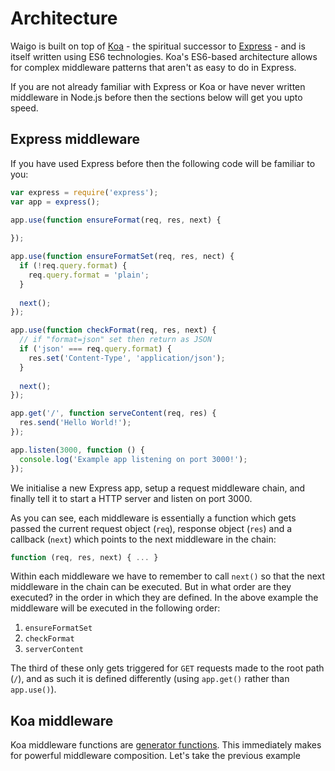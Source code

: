 # Architecture

Waigo is built on top of [Koa](http://koajs.com) -  the spiritual successor to [Express](https://expressjs.com/) - and is itself written using ES6 technologies. Koa's ES6-based architecture allows for complex middleware patterns that aren't as easy to do in Express. 

If you are not already familiar with Express or Koa or have never written middleware in Node.js before then the sections below will get you upto speed.

## Express middleware

If you have used Express before then the following code will be familiar to you:

```js
var express = require('express');
var app = express();

app.use(function ensureFormat(req, res, next) {
  
});

app.use(function ensureFormatSet(req, res, nect) {
  if (!req.query.format) {
    req.query.format = 'plain';
  }
  
  next();
});

app.use(function checkFormat(req, res, next) {
  // if "format=json" set then return as JSON
  if ('json' === req.query.format) {
    res.set('Content-Type', 'application/json');
  }
  
  next();
});

app.get('/', function serveContent(req, res) {
  res.send('Hello World!');
});

app.listen(3000, function () {
  console.log('Example app listening on port 3000!');
});
```

We initialise a new Express app, setup a request middleware chain, and finally tell it to start a HTTP server and listen on port 3000.

As you can see, each middleware is essentially a function which gets passed the current request object  (`req`), response object (`res`) and a callback (`next`) which points to the next middleware in the chain:

```js
function (req, res, next) { ... }
```

Within each middleware we have to remember to call `next()` so that the next middleware in the chain can be executed. But in what order are they executed? in the order in which they are defined. In the above example the middleware will be executed in the following order:

1. `ensureFormatSet`
2. `checkFormat`
3. `serverContent`

The third of these only gets triggered for `GET` requests made to the root path (`/`), and as such it is defined differently (using `app.get()` rather than `app.use()`).

## Koa middleware

Koa middleware functions are [generator functions](https://developer.mozilla.org/en/docs/Web/JavaScript/Reference/Statements/function*). This immediately makes for powerful middleware composition. Let's take the previous example